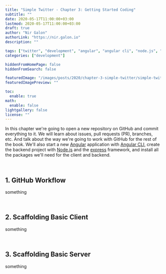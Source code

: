 ```yaml
---
title: "Simple Twitter - Chapter 3: Getting Started Coding"
subtitle: ""
date: 2020-05-17T11:00:00+03:00
lastmod: 2020-05-17T11:00:00+03:00
draft: true
author: "Nir Galon"
authorLink: "https://nir.galon.io"
description: ""

tags: ["twitter", "development", "angular", "angular cli", "node.js", "express", "git", "workflow", "github"]
categories: ["development"]

hiddenFromHomePage: false
hiddenFromSearch: false

featuredImage: "/images/posts/2020/chapter-3-simple-twitter/simple-twitter-cover.webp"
featuredImagePreview: ""

toc:
  enable: true
math:
  enable: false
lightgallery: false
license: ""
---
```


In this chapter we're going to open a new repository on GitHub and commit everything to it. We will learn about issues, pull requests (PR), branches, etc. And talk about the way we're going to work with GitHub for the rest of the book.
We'll also start a new [Angular](https://angular.io/) application with [Angular CLI](https://cli.angular.io/), create the backend project with [Node.js](https://nodejs.org) and the [express](https://expressjs.com/) framework, and install all the packages we'll need for the client and backend.

&nbsp;

## 1. GitHub Workflow

something

&nbsp;

## 2. Scaffolding Basic Client

something

&nbsp;

## 3. Scaffolding Basic Server

something
